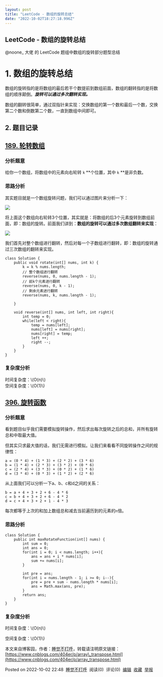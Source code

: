 ```yaml
---
layout: post
title: "LeetCode - 数组的旋转总结"
date: "2022-10-02T18:27:18.996Z"
---
```

LeetCode - 数组的旋转总结
------------------

@noone\_ 大佬 的 LeetCode 题组中数组的旋转部分题型总结

1\. 数组的旋转总结
===========

数组的旋转指的是将数组的最后若干个数提前到数组前面，数组的翻转指的是将数组的顺序颠倒。_**旋转可以通过多次翻转实现。**_

数组的翻转很简单，通过双指针来实现：交换数组的第一个数和最后一个数，交换第二个数和倒数第二个数，一直到数组中间即可。

2\. 题目记录
--------

****[189\. 轮转数组](https://leetcode.cn/problems/rotate-array/)****
----------------------------------------------------------------

### 分析题意

给你一个数组，将数组中的元素向右轮转 `k` \*\*个位置，其中 `k` \*\*是非负数。

### 思路分析

其实题目就是一个数组旋转问题，我们可以通过图片来分析一下：

![](https://img2022.cnblogs.com/blog/2987096/202210/2987096-20221002224552964-233628391.png)

将上面这个数组向右轮转3个位置，其实就是：将数组的后3个元素旋转到数组前面，即：数组的旋转。前面我们讲到：**数组的旋转可以通过多次数组翻转来实现**：

![](https://img2022.cnblogs.com/blog/2987096/202210/2987096-20221002224605147-843947478.png)

我们首先对整个数组进行翻转，然后对每一个子数组进行翻转，即：数组的旋转通过三次数组的翻转来实现。

    class Solution {
        public void rotate(int[] nums, int k) {
            k = k % nums.length;
            // 整个数组进行翻转
            reverse(nums, 0, nums.length - 1);
            // 前k个元素进行翻转
            reverse(nums, 0, k - 1);
            // 剩余元素进行翻转
            reverse(nums, k, nums.length - 1);
    
        }
    
        void reverse(int[] nums, int left, int right){
            int temp = 0;
            while(left < right){
                temp = nums[left];
                nums[left] = nums[right];
                nums[right] = temp;
                left ++;
                right --;
            }
        }
    }
    

### 复杂度分析

时间复杂度：\\(O(n)\\)  
空间复杂度：\\(O(1)\\)

****[396\. 旋转函数](https://leetcode.cn/problems/rotate-function/)****
-------------------------------------------------------------------

### 分析题意

看到题目似乎我们需要模拟旋转操作，然后求出每次旋转之后的总和，并所有旋转总和中取最大值。

但其实只求最大值的话，我们无需进行模拟。让我们来看看不同旋转操作之间的规律性：

    a = (0 * 4) + (1 * 3) + (2 * 2) + (3 * 6)
    b = (1 * 4) + (2 * 3) + (3 * 2) + (0 * 6)
    c = (2 * 4) + (3 * 3) + (0 * 2) + (1 * 6)
    d = (3 * 4) + (0 * 3) + (1 * 2) + (2 * 6)
    

从上面我们可以分析一下a、b、c和d之间的关系：

    b = a + 4 + 3 + 2 + 6 - 4 * 6
    c = b + 4 + 3 + 2 + 6 - 4 * 2
    d = c + 4 + 3 + 2 + 1 - 4 * 3
    

每次都等于上次的和加上数组总和减去当前遍历到的元素的`n`倍。

### 思路分析

    class Solution {
        public int maxRotateFunction(int[] nums) {
            int sum = 0;
            int ans = 0;
            for(int i = 0; i < nums.length; i++){
                ans = ans + i * nums[i];
                sum += nums[i];
            }
    
            int pre = ans;
            for(int i = nums.length - 1; i >= 0; i--){
                pre = pre + sum - nums.length * nums[i];
                ans = Math.max(ans, pre);
            }
            return ans;
        }
    }
    

### 复杂度分析

时间复杂度：\\(O(n)\\)

空间复杂度：\\(O(1)\\)

本文来自博客园，作者：[睡觉不打呼](https://www.cnblogs.com/404er/)，转载请注明原文链接：[https://www.cnblogs.com/404er/p/array\_transpose.html](https://www.cnblogs.com/404er/p/array_transpose.html)

Posted on 2022-10-02 22:48  [睡觉不打呼](https://www.cnblogs.com/404er/)  阅读(0)  评论(0)  [编辑](https://i.cnblogs.com/EditPosts.aspx?postid=16749700)  [收藏](javascript:void(0))  [举报](javascript:void(0))